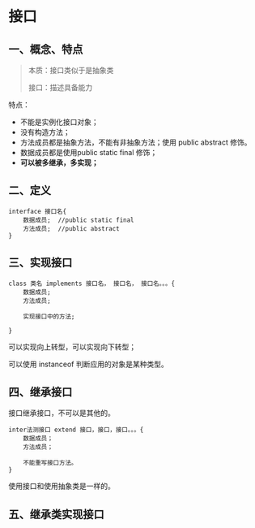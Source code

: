 # 接口

## 一、概念、特点

> 本质：接口类似于是抽象类
>
> 接口：描述具备能力

特点：

- 不能是实例化接口对象；
- 没有构造方法；
- 方法成员都是抽象方法，不能有非抽象方法；使用 public abstract 修饰。
- 数据成员都是使用public static final 修饰；
- **可以被多继承，多实现；**

## 二、定义

```
interface 接口名{
	数据成员;  //public static final
	方法成员;  //public abstract
}
```



## 三、实现接口

```
class 类名 implements 接口名， 接口名， 接口名。。。{
	数据成员;
	方法成员;
	
	实现接口中的方法;
	
}
```

可以实现向上转型，可以实现向下转型；

可以使用 instanceof 判断应用的对象是某种类型。

##  四、继承接口

 接口继承接口，不可以是其他的。

```
inter法测接口 extend 接口，接口，接口。。。{
	数据成员；
	方法成员；
	
	不能重写接口方法。
}
```

使用接口和使用抽象类是一样的。

## 五、继承类实现接口